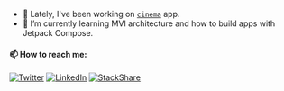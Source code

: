 - 🔭 Lately, I've been working on [`cinema`](https://github.com/sevvalserbes/cinema)  app.
- 🌱 I’m currently learning MVI architecture and how to build apps with Jetpack Compose.

#### 📫 How to reach me: 
[![Twitter](https://img.shields.io/badge/twitter-%231DA1F2.svg?&style=for-the-badge&logo=twitter&logoColor=white)](https://twitter.com/sevvalserbes)
[![LinkedIn](https://img.shields.io/badge/linkedin-%230077B5.svg?&style=for-the-badge&logo=linkedin&logoColor=white)](https://www.linkedin.com/in/sevvalserbes/)
[![StackShare](http://img.shields.io/badge/tech-stack-0690fa.svg?style=for-the-badge&logo=tech-stack&logoColor=white)](https://stackshare.io/sevvalserbes/my-stack)
<!--
**sevvalserbes/sevvalserbes** is a ✨ _special_ ✨ repository because its `README.md` (this file) appears on your GitHub profile.

Here are some ideas to get you started:

- 🔭 I’m currently working on ...
- 🌱 I’m currently learning ...
- 👯 I’m looking to collaborate on ...
- 🤔 I’m looking for help with ...
- 💬 Ask me about ...
- 📫 How to reach me: ...
- ⚡ Fun fact: ...
-->
